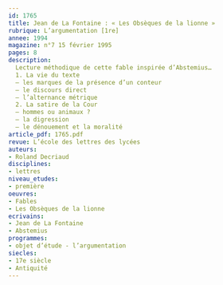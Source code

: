 ```yaml
---
id: 1765
title: Jean de La Fontaine : « Les Obsèques de la lionne » 
rubrique: L’argumentation [1re]
annee: 1994
magazine: n°7 15 février 1995
pages: 8
description: 
  Lecture méthodique de cette fable inspirée d’Abstemius…
  1. La vie du texte
  – les marques de la présence d’un conteur
  – le discours direct
  – l’alternance métrique
  2. La satire de la Cour
  – hommes ou animaux ?
  – la digression
  – le dénouement et la moralité
article_pdf: 1765.pdf
revue: L’école des lettres des lycées
auteurs:
- Roland Decriaud
disciplines:
- lettres
niveau_etudes:
- première
oeuvres:
- Fables
- Les Obsèques de la lionne
ecrivains:
- Jean de La Fontaine
- Abstemius
programmes:
- objet d’étude - l’argumentation
siecles:
- 17e siècle
- Antiquité
---
```

